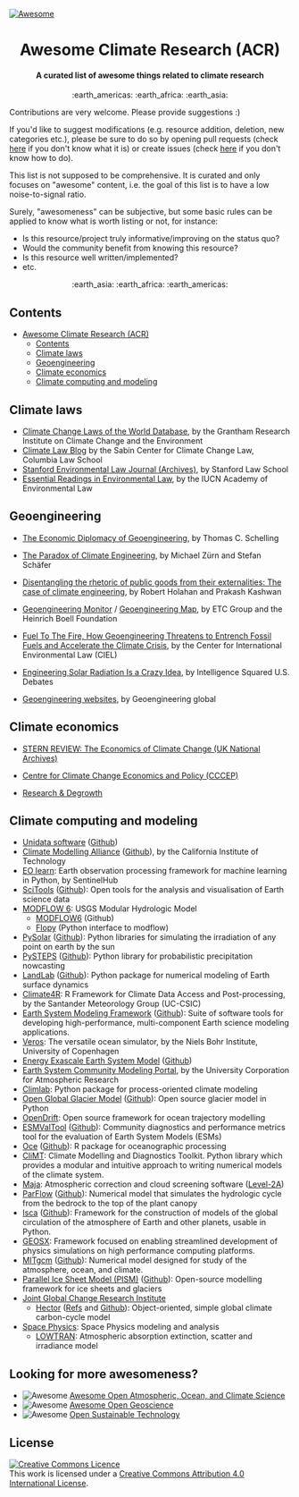 [![Awesome](https://awesome.re/badge.svg)](https://awesome.re)

<h1 align="center">Awesome Climate Research (ACR)</h1>
<h4 align="center">A curated list of awesome things related to climate research</h4>

<p align="center">
:earth_americas: :earth_africa: :earth_asia:
</p>

Contributions are very welcome. Please provide suggestions :)

If you'd like to suggest modifications (e.g. resource addition, deletion, new categories etc.), please be sure to do so by opening pull requests (check [here](https://docs.github.com/en/pull-requests/collaborating-with-pull-requests/proposing-changes-to-your-work-with-pull-requests/creating-a-pull-request) if you don't know what it is) or create issues (check [here](https://docs.github.com/en/issues/tracking-your-work-with-issues/creating-an-issue) if you don't know how to do).

This list is not supposed to be comprehensive. It is curated and only focuses on "awesome" content, i.e. the goal of this list is to have a low noise-to-signal ratio.

Surely, "awesomeness" can be subjective, but some basic rules can be applied to know what is worth listing or not, for instance:
- Is this resource/project truly informative/improving on the status quo?
- Would the community benefit from knowing this resource?
- Is this resource well written/implemented?
- etc.

<p align="center">
:earth_asia: :earth_africa: :earth_americas:
</p>

## Contents

- [Awesome Climate Research (ACR)](#awesome-climate-research-(acr))
    - [Contents](#contents)
    - [Climate laws](#climate-laws)
    - [Geoengineering](#geoengineering)
    - [Climate economics](#climate-economics)
    - [Climate computing and modeling](#climate-computing-and-modeling)

## Climate laws

- [Climate Change Laws of the World Database](https://climate-laws.org/), by the Grantham Research Institute on Climate Change and the Environment
- [Climate Law Blog](https://blogs.law.columbia.edu/climatechange/) by the Sabin Center for Climate Change Law, Columbia Law School
- [Stanford Environmental Law Journal (Archives)](https://law.stanford.edu/stanford-environmental-law-journal-selj/selj-archive/), by Stanford Law School
- [Essential Readings in Environmental Law](https://www.iucnael.org/en/essentials-readings-in-environmental-law-topics), by the IUCN Academy of Environmental Law


## Geoengineering

- [The Economic Diplomacy of Geoengineering](http://www.homepages.ed.ac.uk/shs/Climatechange/Geo-politics/Schelling.pdf), by Thomas C. Schelling

- [The Paradox of Climate Engineering](https://biotech.law.lsu.edu/blog/the_paradox_of_climate_engineering_global_policy.pdf), by Michael Zürn and Stefan Schäfer

- [Disentangling the rhetoric of public goods from their externalities: The case of climate engineering](https://biotech.law.lsu.edu/blog/1-s2.0-S258979181930012X-main.pdf), by Robert Holahan and Prakash Kashwan

- [Geoengineering Monitor](https://www.geoengineeringmonitor.org/) / [Geoengineering Map](https://map.geoengineeringmonitor.org/), by ETC Group and the Heinrich Boell Foundation
- [Fuel To The Fire, How Geoengineering Threatens to Entrench
Fossil Fuels and Accelerate the Climate Crisis](https://www.ciel.org/wp-content/uploads/2019/02/CIEL_FUEL-TO-THE-FIRE_How-Geoengineering-Threatens-to-Entrench-Fossil-Fuels-and-Accelerate-the-Climate-Crisis_February-2019.pdf), by the Center for International Environmental Law (CIEL)
- [Engineering Solar Radiation Is a Crazy Idea](https://www.intelligencesquaredus.org/debate/engineering-solar-radiation-crazy-idea/#/), by Intelligence Squared U.S. Debates
- [Geoengineering websites](https://geoengineering.global/geoengineering-websites/), by Geoengineering global

## Climate economics

- [STERN REVIEW: The Economics of Climate Change (UK National Archives)](https://webarchive.nationalarchives.gov.uk/ukgwa/20100407172811/https:/www.hm-treasury.gov.uk/stern_review_report.htm)

- [Centre for Climate Change Economics and Policy (CCCEP)](https://www.cccep.ac.uk/publications/)

- [Research & Degrowth](https://degrowth.org/)

## Climate computing and modeling

- [Unidata software](https://www.unidata.ucar.edu/software/) ([Github](https://github.com/Unidata))
- [Climate Modelling Alliance](https://clima.caltech.edu/) ([Github](https://github.com/CliMA)), by the California Institute of Technology
- [EO learn](https://github.com/sentinel-hub/eo-learn): Earth observation processing framework for machine learning in Python, by SentinelHub
- [SciTools](https://scitools.org.uk/) ([Github](https://github.com/SciTools)): Open tools for the analysis and visualisation of Earth science data
- [MODFLOW 6](https://www.usgs.gov/software/modflow-6-usgs-modular-hydrologic-model): USGS Modular Hydrologic Model
  - [MODFLOW6](https://github.com/MODFLOW-USGS/modflow6) (Github)
  - [Flopy](https://github.com/modflowpy/flopy) (Python interface to modflow)
- [PySolar](https://pysolar.org/) ([Github](https://github.com/pingswept/pysolar)): Python libraries for simulating the irradiation of any point on earth by the sun
- [PySTEPS](https://pysteps.github.io/) ([Github](https://github.com/pySTEPS/pysteps)): Python library for probabilistic precipitation nowcasting
- [LandLab](https://landlab.github.io/) ([Github](https://github.com/landlab/landlab)): Python package for numerical modeling of Earth surface dynamics
- [Climate4R](https://github.com/SantanderMetGroup/climate4R): R Framework for Climate Data Access and Post-processing, by the Santander Meteorology Group (UC-CSIC)
- [Earth System Modeling Framework](https://earthsystemmodeling.org/) ([Github](https://github.com/esmf-org)): Suite of software tools for developing high-performance, multi-component Earth science modeling applications.
- [Veros](https://github.com/team-ocean/veros): The versatile ocean simulator, by the Niels Bohr Institute, University of Copenhagen
- [Energy Exascale Earth System Model](https://e3sm.org/model/) ([Github](https://github.com/E3SM-Project/E3SM))
- [Earth System Community Modeling Portal](https://github.com/ESCOMP), by the University Corporation for Atmospheric Research
- [Climlab](https://github.com/climlab/climlab): Python package for process-oriented climate modeling
- [Open Global Glacier Model](https://oggm.org/) ([Github](https://github.com/OGGM/oggm)): Open source glacier model in Python
- [OpenDrift](https://github.com/OpenDrift/opendrift): Open source framework for ocean trajectory modelling
- [ESMValTool](https://www.esmvaltool.org/) ([Github](https://github.com/ESMValGroup)): Community diagnostics and performance metrics tool for the evaluation of Earth System Models (ESMs)
- [Oce](https://dankelley.github.io/oce/) ([Github](https://github.com/dankelley/oce)): R package for oceanographic processing
- [CliMT](https://github.com/CliMT/climt): Climate Modelling and Diagnostics Toolkit. Python library which provides a modular and intuitive approach to writing numerical models of the climate system.
- [Maja](https://gitlab.orfeo-toolbox.org/maja/maja): Atmospheric correction and cloud screening software ([Level-2A](https://sentinels.copernicus.eu/web/sentinel/technical-guides/sentinel-2-msi/level-2a/algorithm))
- [ParFlow](https://parflow.org/) ([Github](https://github.com/parflow/parflow)): Numerical model that simulates the hydrologic cycle from the bedrock to the top of the plant canopy
- [Isca](https://execlim.github.io/IscaWebsite/) ([Github](https://github.com/ExeClim/Isca)): Framework for the construction of models of the global circulation of the atmosphere of Earth and other planets, usable in Python.
- [GEOSX](https://github.com/GEOSX/GEOSX): Framework focused on enabling streamlined development of physics simulations on high performance computing platforms.
- [MITgcm](http://mitgcm.org/) ([Github](https://github.com/MITgcm/MITgcm)): Numerical model designed for study of the atmosphere, ocean, and climate.
- [Parallel Ice Sheet Model (PISM)](https://www.pism.io/) ([Github](https://github.com/pism/pism/)): Open-source modelling framework for ice sheets and glaciers
- [Joint Global Change Research Institute](https://github.com/JGCRI)
  - [Hector](https://jgcri.github.io/hector/index.html) ([Refs](https://www.pnnl.gov/search?keyword=Hector) and [Github](https://github.com/JGCRI/hector)): Object-oriented, simple global climate carbon-cycle model
- [Space Physics](https://github.com/space-physics): Space Physics modeling and analysis
  - [LOWTRAN](https://github.com/space-physics/lowtran): Atmospheric absorption extinction, scatter and irradiance model


## Looking for more awesomeness?


- ![Awesome](https://awesome.re/badge.svg) [Awesome Open Atmospheric, Ocean, and Climate Science](https://github.com/pangeo-data/awesome-open-climate-science)
- ![Awesome](https://awesome.re/badge.svg) [Awesome Open Geoscience](https://github.com/softwareunderground/awesome-open-geoscience)
- ![Awesome](https://awesome.re/badge.svg) [Open Sustainable Technology](https://github.com/protontypes/open-sustainable-technology)

## License


<a rel="license" href="http://creativecommons.org/licenses/by/4.0/"><img alt="Creative Commons Licence" style="border-width:0" src="https://i.creativecommons.org/l/by/4.0/88x31.png" /></a><br />This work is licensed under a <a rel="license" href="http://creativecommons.org/licenses/by/4.0/">Creative Commons Attribution 4.0 International License</a>.